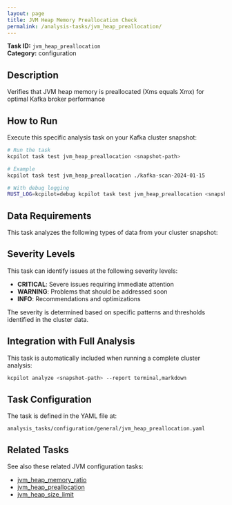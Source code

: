 ```yaml
---
layout: page
title: JVM Heap Memory Preallocation Check
permalink: /analysis-tasks/jvm_heap_preallocation/
---
```


**Task ID:** `jvm_heap_preallocation`  
**Category:** configuration

## Description

Verifies that JVM heap memory is preallocated (Xms equals Xmx) for optimal Kafka broker performance

## How to Run

Execute this specific analysis task on your Kafka cluster snapshot:

```bash
# Run the task
kcpilot task test jvm_heap_preallocation <snapshot-path>

# Example
kcpilot task test jvm_heap_preallocation ./kafka-scan-2024-01-15

# With debug logging
RUST_LOG=kcpilot=debug kcpilot task test jvm_heap_preallocation <snapshot-path>
```

## Data Requirements

This task analyzes the following types of data from your cluster snapshot:



## Severity Levels

This task can identify issues at the following severity levels:

- **CRITICAL**: Severe issues requiring immediate attention
- **WARNING**: Problems that should be addressed soon  
- **INFO**: Recommendations and optimizations

The severity is determined based on specific patterns and thresholds identified in the cluster data.

## Integration with Full Analysis

This task is automatically included when running a complete cluster analysis:

```bash
kcpilot analyze <snapshot-path> --report terminal,markdown
```

## Task Configuration

The task is defined in the YAML file at:
```
analysis_tasks/configuration/general/jvm_heap_preallocation.yaml
```

## Related Tasks

See also these related JVM configuration tasks:
- [jvm_heap_memory_ratio](../jvm_heap_memory_ratio)
- [jvm_heap_preallocation](../jvm_heap_preallocation)
- [jvm_heap_size_limit](../jvm_heap_size_limit)



